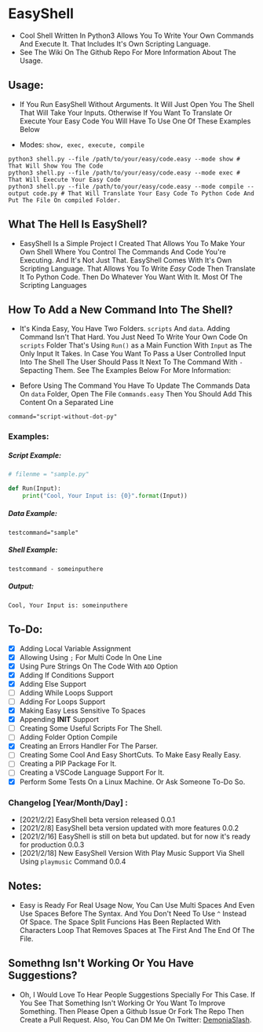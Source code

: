 # EasyShell
- Cool Shell Written In Python3 Allows You To Write Your Own Commands And Execute It. That Includes It's Own Scripting Language.
- See The Wiki On The Github Repo For More Information About The Usage.

## Usage:
- If You Run EasyShell Without Arguments. It Will Just Open You The Shell That Will Take Your Inputs. Otherwise If You Want To Translate Or Execute Your Easy Code You Will Have To Use One Of These Examples Below

- Modes: `show, exec, execute, compile`

```
python3 shell.py --file /path/to/your/easy/code.easy --mode show # That Will Show You The Code
python3 shell.py --file /path/to/your/easy/code.easy --mode exec # That Will Execute Your Easy Code
python3 shell.py --file /path/to/your/easy/code.easy --mode compile --output code.py # That Will Translate Your Easy Code To Python Code And Put The File On compiled Folder.
```

## What The Hell Is EasyShell?
- EasyShell Is a Simple Project I Created That Allows You To Make Your Own Shell Where You Control The Commands And Code You're Executing. And It's Not Just That. EasyShell Comes With It's Own Scripting Language. That Allows You To Write *Easy* Code Then Translate It To Python Code. Then Do Whatever You Want With It. Most Of The Scripting Languages

## How To Add a New Command Into The Shell?
- It's Kinda Easy, You Have Two Folders. `scripts` And `data`. Adding Command Isn't That Hard. You Just Need To Write Your Own Code On `scripts` Folder That's Using `Run()` as a Main Function With `Input` as The Only Input It Takes. In Case You Want To Pass a User Controlled Input Into The Shell The User Should Pass It Next To The Command With `-` Sepacting Them. See The Examples Below For More Information:

- Before Using The Command You Have To Update The Commands Data On `data` Folder, Open The File `Commands.easy` Then You Should Add This Content On a Separated Line

```
command="script-without-dot-py"
```

### Examples:
##### Script Example:
```python
# filenme = "sample.py"

def Run(Input):
    print("Cool, Your Input is: {0}".format(Input))
```

##### Data Example:
```
testcommand="sample"
```

##### Shell Example:
```
testcommand - someinputhere
```

##### Output:
```
Cool, Your Input is: someinputhere
```

## To-Do:
- [X] Adding Local Variable Assignment
- [X] Allowing Using `;` For Multi Code In One Line
- [X] Using Pure Strings On The Code With `ADD` Option
- [X] Adding If Conditions Support
- [X] Adding Else Support
- [ ] Adding While Loops Support
- [ ] Adding For Loops Support
- [X] Making Easy Less Sensitive To Spaces
- [X] Appending __INIT__ Support
- [ ] Creating Some Useful Scripts For The Shell.
- [ ] Adding Folder Option Compile
- [X] Creating an Errors Handler For The Parser.
- [ ] Creating Some Cool And Easy ShortCuts. To Make Easy Really Easy.
- [ ] Creating a PIP Package For It.
- [ ] Creating a VSCode Language Support For It.
- [X] Perform Some Tests On a Linux Machine. Or Ask Someone To-Do So.

### Changelog [Year/Month/Day] :
- [2021/2/2] EasyShell beta version released 0.0.1
- [2021/2/8] EasyShell beta version updated with more features 0.0.2
- [2021/2/16] EasyShell is still on beta but updated. but for now it's ready for production 0.0.3
- [2021/2/18] New EasyShell Version With Play Music Support Via Shell Using `playmusic` Command 0.0.4

## Notes:
- Easy is Ready For Real Usage Now, You Can Use Multi Spaces And Even Use Spaces Before The Syntax. And You Don't Need To Use `^` Instead Of Space. The Space Split Funcions Has Been Replacted With Characters Loop That Removes Spaces at The First And The End Of The File.

## Somethng Isn't Working Or You Have Suggestions?
- Oh, I Would Love To Hear People Suggestions Specially For This Case. If You See That Something Isn't Working Or You Want To Improve Something. Then Please Open a Github Issue Or Fork The Repo Then Create a Pull Request. Also, You Can DM Me On Twitter: [DemoniaSlash](https://twitter.com/DemoniaSlash).
